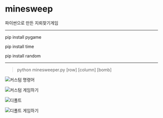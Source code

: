# minesweep
파이썬으로 만든 지뢰찾기게임

--------------------------------------

pip install pygame

pip install time

pip install random

--------------------------------------

>python minesweeper.py [row] [column] [bomb]

![커스텀 명령어](https://user-images.githubusercontent.com/65907318/106345724-96b6bd00-62f5-11eb-9524-6e0b9f06105a.PNG)


![커스텀 게임하기](https://user-images.githubusercontent.com/65907318/106345744-b948d600-62f5-11eb-81f7-204a9397a2ce.PNG)


![디폴트](https://user-images.githubusercontent.com/65907318/106345666-36278000-62f5-11eb-8873-18b02ae7ba94.PNG)


![디폴트 게임하기](https://user-images.githubusercontent.com/65907318/106345665-358ee980-62f5-11eb-803c-27203eab9375.PNG)
